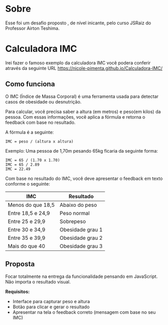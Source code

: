 # Sobre

Esse foi um desafio proposto , de nível inicante, pelo curso JSRaiz do Professor Airton Teshima.

# Calculadora IMC

Irei fazer o famoso exemplo da calculadora IMC você podera conferir através da seguinte URL https://nicole-pimenta.github.io/Calculadora-IMC/

## Como funciona

O IMC (Índice de Massa Corporal) é uma ferramenta usada para detectar casos de obesidade ou desnutrição.

Para calcular, você precisa saber a altura (em metros) e peso(em kilos) da pessoa. Com essas informações, você aplica a fórmula e retorna o feedback com base no resultado.

A fórmula é a seguinte:

```
IMC = peso / (altura x altura)
```

Exemplo: Uma pessoa de 1,70m pesando 65kg ficaria da seguinte forma:

```
IMC = 65 / (1.70 x 1.70)
IMC = 65 / 2.89
IMC = 22.49
```

Com base no resultado do IMC, você deve apresentar o feedback em texto conforme o seguinte:

| IMC               | Resultado        |
| ----------------- | ---------------- |
| Menos do que 18,5 | Abaixo do peso   |
| Entre 18,5 e 24,9 | Peso normal      |
| Entre 25 e 29,9   | Sobrepeso        |
| Entre 30 e 34,9   | Obesidade grau 1 |
| Entre 35 e 39,9   | Obesidade grau 2 |
| Mais do que 40    | Obesidade grau 3 |

## Proposta

Focar totalmente na entrega da funcionalidade pensando em JavaScript. Nâo importa o resultado visual.

**Requisitos:**

- Interface para capturar peso e altura
- Botão para clicar e gerar o resultado
- Apresentar na tela o feedback correto (mensagem com base no seu IMC)
